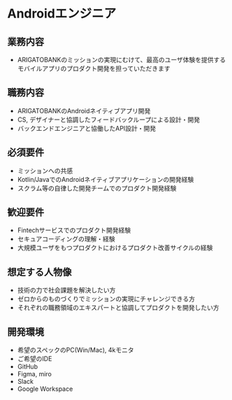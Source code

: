 # Androidエンジニア

## 業務内容
* ARIGATOBANKのミッションの実現にむけて、最高のユーザ体験を提供する  
モバイルアプリのプロダクト開発を担っていただきます

## 職務内容
* ARIGATOBANKのAndroidネイティブアプリ開発
* CS, デザイナーと協調したフィードバックループによる設計・開発
* バックエンドエンジニアと協働したAPI設計・開発

## 必須要件
* ミッションへの共感
* Kotlin/JavaでのAndroidネイティブアプリケーションの開発経験
* スクラム等の自律した開発チームでのプロダクト開発経験

## 歓迎要件
* Fintechサービスでのプロダクト開発経験
* セキュアコーディングの理解・経験
* 大規模ユーザをもつプロダクトにおけるプロダクト改善サイクルの経験

## 想定する人物像
* 技術の力で社会課題を解決したい方
* ゼロからのものづくりでミッションの実現にチャレンジできる方
* それぞれの職務領域のエキスパートと協調してプロダクトを開発したい方

## 開発環境
* 希望のスペックのPC(Win/Mac), 4kモニタ
* ご希望のIDE
* GitHub
* Figma, miro
* Slack
* Google Workspace


